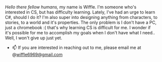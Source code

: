 <i>Hello there fellow humans,</i> my name is Wiffle. I'm someone who's interested in CS, but has difficulty learning. Lately, I've had an urge to learn C#, should I do it? I'm also super into designing anything from characters, to stories, to a world and it's properties. The only problem is I don't have a PC, just a chromebook :( that's why learning CS is difficult for me. I wonder if it's possible for me to accomplish my goals when I don't have what I need.. Well, I won't give up just yet.

- 📫 If you are interested in reaching out to me, please email me at @wiffle6969@gmail.com

<!---
wiffless/wiffless is a ✨ special ✨ repository because its `README.md` (this file) appears on your GitHub profile.
You can click the Preview link to take a look at your changes.
--->
